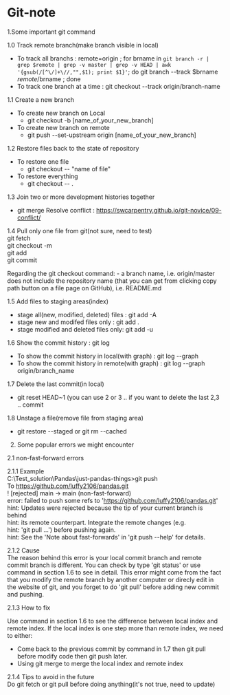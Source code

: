 # Git-note

1.Some important git command

1.0 Track remote branch(make branch visible in local) 
- To track all branchs : remote=origin ; for brname in `git branch -r | grep $remote | grep -v master | grep -v HEAD | awk '{gsub(/[^\/]+\//,"",$1); print $1}'`; do git branch --track $brname $remote/$brname  ; done
- To track one branch at a time : git checkout --track origin/branch-name 

1.1 Create a new branch 
- To create new branch on Local 
  * git checkout -b [name_of_your_new_branch]
- To create new branch on remote
  * git push --set-upstream origin [name_of_your_new_branch]

1.2 Restore files back to the state of repository
- To restore one file
  * git checkout -- "name of file"
- To restore everything
  * git checkout -- .

1.3 Join two or more development histories together
* git merge
Resolve conflict : https://swcarpentry.github.io/git-novice/09-conflict/

1.4 Pull only one file from git(not sure, need to test)  
git fetch  
git checkout -m <revision> <yourfilepath>  
git add <yourfilepath>  
git commit  
 
Regarding the git checkout command: <revision> - a branch name, i.e. origin/master <yourfilepath> does not include the repository name (that you can get from clicking copy path button on a file page on GitHub), i.e. README.md

1.5 Add files to staging areas(index)  
- stage all(new, modified, deleted) files : git add -A  
- stage new and modifed files only : git add .  
- stage modified and deleted files only: git add -u  

1.6 Show the commit history : git log  
- To show the commit history in local(with graph) : git log --graph
- To show the commit history in remote(with graph) : git log --graph origin/branch_name

1.7 Delete the last commit(in local)  
- git reset HEAD~1 (you can use 2 or 3 .. if you want to delete the last 2,3 .. commit  

1.8 Unstage a file(remove file from staging area)  
- git restore --staged <file-name> or git rm --cached <file-name>  
 
2. Some popular errors we might encounter

2.1 non-fast-forward errors

2.1.1 Example  
C:\Test_solution\Pandas\just-pandas-things>git push  
To https://github.com/luffy2106/pandas.git  
 ! [rejected]        main -> main (non-fast-forward)  
error: failed to push some refs to 'https://github.com/luffy2106/pandas.git'  
hint: Updates were rejected because the tip of your current branch is behind  
hint: its remote counterpart. Integrate the remote changes (e.g.  
hint: 'git pull ...') before pushing again.  
hint: See the 'Note about fast-forwards' in 'git push --help' for details.  

2.1.2 Cause  
The reason behind this error is your local commit branch and remote commit branch is different. You can check by type 'git status' or use command in section 1.6 to see in detail. This error might come from the fact that you modify the remote branch by another computer or direcly edit in the website of git, and you forget to do 'git pull' before adding new commit and pushing.

2.1.3 How to fix 

Use command in section 1.6 to see the difference between local index and remote index. If the local index is one step more than remote index, we need to either:
- Come back to the previous commit by command in 1.7 then git pull before modify code then git push later.
- Using git merge to merge the local index and remote index

2.1.4 Tips to avoid in the future  
Do git fetch or git pull before doing anything(it's not true, need to update)




